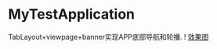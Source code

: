# MyTestApplication
TabLayout+viewpage+banner实现APP底部导航和轮播.
! [ 效果图](https://github.com/jingbeibei/MyTestApplication/blob/master/resultPic/效果图1.gif)
